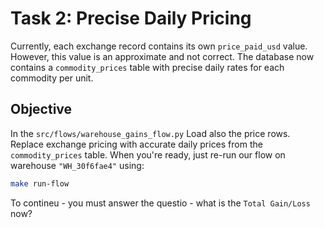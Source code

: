 # Task 2: Precise Daily Pricing

Currently, each exchange record contains its own `price_paid_usd` value. However, this value is an approximate and not correct. The database now contains a `commodity_prices` table with precise daily rates for each commodity per unit.


## Objective
In the `src/flows/warehouse_gains_flow.py` Load also the price rows.
Replace exchange pricing with accurate daily prices from the `commodity_prices` table.
When you're ready, just re-run our flow on warehouse `"WH_30f6fae4"` using:


```bash
make run-flow
```

To contineu - you must answer the questio - what is the `Total Gain/Loss` now?